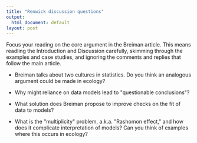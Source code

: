 ```yaml
---
title: "Renwick discussion questions"
output:
  html_document: default
layout: post
---
```


Focus your reading on the core argument in the Breiman article. This means readling the Introduction and Discussion carefully, skimming through the examples and case studies, and ignoring the comments and replies that follow the main article.

* Breiman talks about two cultures in statistics. Do you think an analogous argument could be made in ecology?

* Why might reliance on data models lead to "questionable conclusions"?

* What solution does Breiman propose to improve checks on the fit of data to models?

* What is the "multiplicity" problem, a.k.a. "Rashomon effect," and how does it complicate interpretation of models? Can you think of examples where this occurs in ecology?







